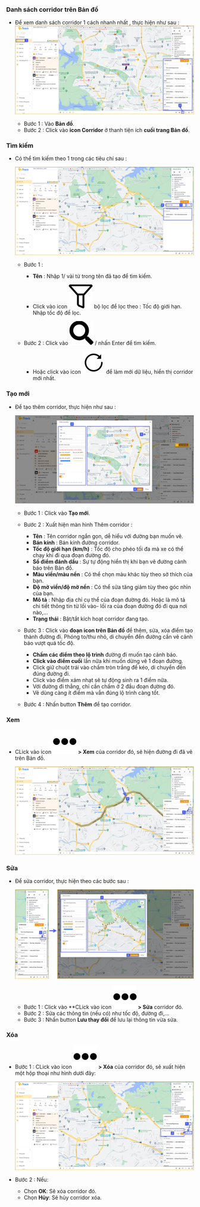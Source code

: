 ### Danh sách corridor trên Bản đồ
- Để xem danh sách corridor 1 cách nhanh nhất , thực hiện như sau :
  <span style="display:block;text-align:left">![Interface Web](/docs/assets/images/web-interface/map/map-corridor-icon.jpg)
  
  - Bước 1 : Vào **Bản đồ**.
  - Bước 2 : Click vào **icon Corridor** ở thanh tiện ích **cuối trang Bản đồ**.

### Tìm kiếm
- Có thể tìm kiếm theo 1 trong các tiêu chí sau :
  
  <span style="display:block;text-align:left">![Interface Web](/docs/assets/images/web-interface/map/map-corridor-search.jpg)
  - Bước 1 : 
    - **Tên** : Nhập 1/ vài từ trong tên đã tạo để tìm kiếm. 
 
    -  Click vào icon <span class="icon-left svg-filter-info">![Ok](/docs/assets/images/web-interface/icon/SVG/filter-alt.svg) bộ lọc để lọc theo : Tốc độ giới hạn. Nhập tốc độ để lọc.
  - Bước 2 : Click vào <span class="icon-left svg-filter-tick">![Ok](/docs/assets/images/web-interface/icon/SVG/search.svg) / nhấn Enter để tìm kiếm.
    - Hoặc click vào icon <span class="icon-left svg-filter-info">![Ok](/docs/assets/images/web-interface/icon/SVG/icons8-reset.svg) để làm mới dữ liệu, hiển thị corridor mới nhất.

### Tạo mới

- Để tạo thêm corridor, thực hiện như sau :

    <span style="display:block;text-align:left">![Interface Web](/docs/assets/images/web-interface/map/map-add-corridor.jpg)
  
  - Bước 1 : Click vào **Tạo mới**. 
  - Bước 2 : Xuất hiện màn hình Thêm corridor :
    - **Tên** : Tên corridor ngắn gọn, dễ hiểu với đường bạn muốn vẽ.
    - **Bán kính** : Bán kính đường corridor.
    - **Tốc độ giới hạn (km/h)** : Tốc độ cho phéo tối đa mà xe có thể chạy khi đi qua đoạn đường đó.
    - **Số điểm đánh dấu** : Sự tự động hiển thị khi bạn vẽ đường cảnh báo trên Bản đồ.
    - **Màu viền/màu nền** : Có thể chọn màu khác tùy theo sở thích của bạn. 
    - **Độ mờ viền/độ mờ nền** : Có thể sửa tăng giảm tùy theo góc nhìn của bạn.
    - **Mô tả** : Nhập địa chỉ cụ thể của đoạn đường đó. Hoặc là mô tả chi tiết  thông tin từ lối vào- lối ra của đoạn đường đó đi qua nơi nào,...
    - **Trạng thái** : Bật/tắt kích hoạt corridor đang tạo.
  - Bước 3 : Click vào **đoạn icon trên Bản đồ** để thêm, sửa, xóa điểm tạo thành đường đi. Phóng to/thu nhỏ, di chuyển đến đường cần vẽ cảnh báo vượt quá tốc độ.
    - **Chấm các điểm theo lộ trình** đường đi muốn tạo cảnh báo.
    - **Click vào điểm cuối** lần nữa khi muốn dừng vẽ 1 đoạn đường.
    - Click giữ chuột trái vào chấm tròn trắng  để kéo, di chuyển đến đúng đường đi. 
    - Click vào điểm xám nhạt sẽ tự động sinh ra 1 điểm nữa.
    - Với đường đi thẳng, chỉ cần chấm ở 2 đầu đoạn đường đó.
    - Vẽ dùng càng ít điểm mà vẫn đúng lộ trình càng tốt.
  
  - Bước 4 : Nhấn button **Thêm** để tạo corridor.

### Xem 
- CLick  vào icon <span class="icon-left svg-filter-info">![Ok](/docs/assets/images/web-interface/icon/SVG/ellipsis-h.svg) **> Xem** của corridor đó, sẽ hiện đường đi đã vẽ trên Bản đồ.

    <span style="display:block;text-align:left">![Interface Web](/docs/assets/images/web-interface/map/map-corridor-see.jpg)

### Sửa 
- Để sửa corridor, thực hiện theo các bước sau :

    <span style="display:block;text-align:left">![Interface Web](/docs/assets/images/web-interface/map/map-corridor-edit.jpg)

  - Bước 1 : Click vào **CLick  vào icon **<span class="icon-left svg-filter-info">![Ok](/docs/assets/images/web-interface/icon/SVG/ellipsis-h.svg) > Sửa** corridor đó.
  - Bước 2 : Sửa các thông tin (nếu có) như tốc độ, đường đi,...
  - Bước 3 : Nhấn button **Lưu thay đổi** để lưu lại thông tin vừa sửa.

### Xóa 

- Bước 1 : CLick  vào icon **<span class="icon-left svg-filter-info">![Ok](/docs/assets/images/web-interface/icon/SVG/ellipsis-h.svg) > Xóa** của corridor đó, sẽ xuất hiện một hộp thoại như hình dưới đây:

    <span style="display:block;text-align:left">![Interface Web](/docs/assets/images/web-interface/map/map-corridor-delete.jpg)

- Bước 2 : Nếu:
  - Chọn **OK**: Sẽ xóa corridor đó.
  - Chọn **Hủy**: Sẽ hủy corridor xóa.
